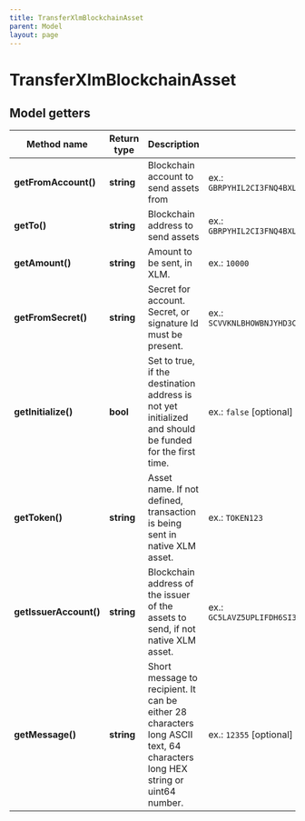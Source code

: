 ```yaml
---
title: TransferXlmBlockchainAsset
parent: Model
layout: page
---
```


# TransferXlmBlockchainAsset

## Model getters

Method name | Return type | Description | Notes
------------ | ------------- | ------------- | -------------
**getFromAccount()** | **string** | Blockchain account to send assets from | ex.: `GBRPYHIL2CI3FNQ4BXLFMNDLFJUNPU2HY3ZMFSHONUCEOASW7QC7OX2H`
**getTo()** | **string** | Blockchain address to send assets | ex.: `GBRPYHIL2CI3FNQ4BXLFMNDLFJUNPU2HY3ZMFSHONUCEOASW7QC7OX2H`
**getAmount()** | **string** | Amount to be sent, in XLM. | ex.: `10000`
**getFromSecret()** | **string** | Secret for account. Secret, or signature Id must be present. | ex.: `SCVVKNLBHOWBNJYHD3CNROOA2P3K35I5GNTYUHLLMUHMHWQYNEI7LVED`
**getInitialize()** | **bool** | Set to true, if the destination address is not yet initialized and should be funded for the first time. | ex.: `false` [optional] [default to false]
**getToken()** | **string** | Asset name. If not defined, transaction is being sent in native XLM asset. | ex.: `TOKEN123`
**getIssuerAccount()** | **string** | Blockchain address of the issuer of the assets to send, if not native XLM asset. | ex.: `GC5LAVZ5UPLIFDH6SI33PNVL5TKWA4ODXTI3WEF5JM6LRM5MNGVJ56TT`
**getMessage()** | **string** | Short message to recipient. It can be either 28 characters long ASCII text, 64 characters long HEX string or uint64 number. | ex.: `12355` [optional]

